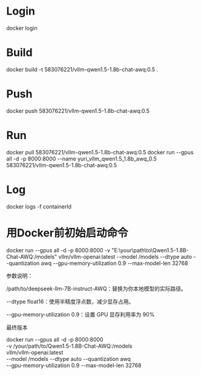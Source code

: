 # Login
docker login

# Build
docker build -t 583076221/vllm-qwen1.5-1.8b-chat-awq:0.5 .

# Push
docker push 583076221/vllm-qwen1.5-1.8b-chat-awq:0.5

# Run
docker pull  583076221/vllm-qwen1.5-1.8b-chat-awq:0.5
docker run --gpus all -d -p 8000:8000 --name yuri_vllm_qwen1.5_1.8b_awq_0.5 583076221/vllm-qwen1.5-1.8b-chat-awq:0.5

# Log
docker logs -f containerId

# 用Docker前初始启动命令
docker run --gpus all -d -p 8000:8000 -v "E:\your\path\to\Qwen1.5-1.8B-Chat-AWQ:/models" vllm/vllm-openai:latest --model /models --dtype auto --quantization awq --gpu-memory-utilization 0.9 --max-model-len 32768















参数说明：

/path/to/deepseek-llm-7B-instruct-AWQ：替换为你本地模型的实际路径。

--dtype float16：使用半精度浮点数，减少显存占用。

--gpu-memory-utilization 0.9：设置 GPU 显存利用率为 90%





最终版本

docker run --gpus all -d -p 8000:8000 \
-v /your/path/to/Qwen1.5-1.8B-Chat-AWQ:/models \
vllm/vllm-openai:latest \
--model /models --dtype auto --quantization awq \
--gpu-memory-utilization 0.9 --max-model-len 32768